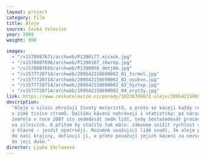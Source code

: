 ```yaml
---
layout: project
category: Film
title: Aleje
source: Česká televize
year: 2009
weight: 900

images:
  - "/v1578087671/archweb/P1390177_xccxok.jpg"
  - "/v1578087696/archweb/P1390187_i8wrbp.jpg"
  - "/v1578087650/archweb/P1390056_dmtj8m.jpg"
  - "/v1577720714/archweb/209542158690002_01_tsrmol.jpg"
  - "/v1577720714/archweb/209542158690002_02_osuhxn.jpg"
  - "/v1577720714/archweb/209542158690002_03_hyztxp.jpg"
  - "/v1577720714/archweb/209542158690002_04_oryt3y.jpg"
link: https://www.ceskatelevize.cz/porady/10236399672-aleje/209542158690002
description:
  "Aleje u silnic ohrožují životy motoristů, a proto se kácejí každý rok
  v zimě tisíce stromů. Dalšímu kácení nahrávají i statistiky: po nárazu do stromu
  zemřelo v roce 2007 sto sedmdesát sedm lidí, tedy šestašedesát procent všech obětí
  na silnicích. A přitom by stačilo tak málo: zákonem snížit rychlost vozidel v alejích,
  a hlavně – jezdit opatrněji. Rozumně uvažující lidé soudí, že aleje patří neodmyslitelně
  do naší krajiny, definují ji, a proto považují jejich kácení za nezvratné zásahy
  do její duše."
director: Ljuba Václavová
---
```

